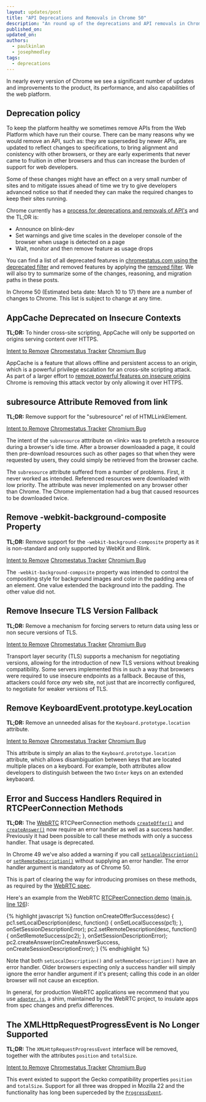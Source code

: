 ```yaml
---
layout: updates/post
title: "API Deprecations and Removals in Chrome 50"
description: "An round up of the deprecations and API removals in Chrome to help you plan."
published_on: 
updated_on: 
authors:
  - paulkinlan
  - josephmedley
tags:
  - deprecations
---
```


In nearly every version of Chrome we see a significant number of updates and
improvements to the product, its performance, and also capabilities of the web
platform.

## Deprecation policy

To keep the platform healthy we sometimes remove APIs from the Web Platform which
have run their course.  There can be many reasons why we would remove an API, such
as: they are superseded by newer APIs, are updated to reflect changes to
specifications, to bring alignment and conistency with other browsers, or they are
early experiments that never came to fruition in other browsers and thus 
can increase the burden of support for web developers.

Some of these changes might have an effect on a very small number of sites and
to mitigate issues ahead of time we try to give developers advanced notice so
that if needed they can make the required changes to keep their sites running.

Chrome currently has a
[process for deprecations and removals of API's](http://www.chromium.org/blink#TOC-Launch-Process:-Deprecation)
and the TL;DR is:

* Announce on blink-dev
* Set warnings and give time scales in the developer console of the browser when
  usage is detected on a page
* Wait, monitor and then remove feature as usage drops

You can find a list of all deprecated features in
[chromestatus.com using the deprecated filter](https://www.chromestatus.com/features#deprecated)
and removed features by applying the
[removed filter](https://www.chromestatus.com/features#removed). We will also 
try to summarize some of the changes, reasoning, and migration paths in 
these posts.

In Chrome 50 (Estimated beta date: March 10 to 17) there are a number of changes to Chrome. 
This list is subject to change at any time.

## AppCache Deprecated on Insecure Contexts

**TL;DR:** To hinder cross-site scripting, AppCache will only be supported on origins serving content over HTTPS.

[Intent to Remove](https://groups.google.com/a/chromium.org/d/topic/blink-dev/UKF8cK0EwMI/discussion)
[Chromestatus Tracker](https://www.chromestatus.com/feature/5714236168732672)
[Chromium Bug](https://bugs.chromium.org/p/chromium/issues/detail?id=588931)

AppCache is a feature that allows offline and persistent access to an origin, which is a powerful privilege escalation for an cross-site scripting attack. As part of a larger effort to [remove powerful features on insecure origins](ttps://www.chromium.org/Home/chromium-security/deprecating-powerful-features-on-insecure-origins) Chrome is removing this attack vector by only allowing it over HTTPS.

## subresource Attribute Removed from link

**TL;DR:** Remove support for the "subresource" rel of HTMLLinkElement.

[Intent to Remove](https://groups.google.com/a/chromium.org/forum/#!searchin/blink-dev/subresource/blink-dev/Y_2eFRh9BOs/gULYapoRBwAJ) 
[Chromestatus Tracker](https://www.chromestatus.com/features/6596598008119296) 
[Chromium Bug](https://code.google.com/p/chromium/issues/detail?id=581840)

The intent of the `subresource` atttribute on &lt;link&gt; was to prefetch a resource during a browser's idle time. After a browser downloaaded a page, it could then pre-download resources such as other pages so that when they were requested by users, they could simply be retrieved from the browser cache.

The `subresource` attribute suffered from a number of problems. First, it never worked as intended. Referenced resources were downloaded with low priority. The attribute was never implemented on any browser other than Chrome. The Chrome implementation had a bug that caused resources to be downloaded twice.

## Remove -webkit-background-composite Property

**TL;DR:** Remove support for the `-webkit-background-composite` property as it is non-standard and only supported by WebKit and Blink.

[Intent to Remove]() 
[Chromestatus Tracker](https://www.chromestatus.com/feature/6607299456008192) 
[Chromium Bug](https://code.google.com/p/chromium/issues/detail?id=498588)

The `-webkit-background-composite` property was intended to control the compositing style for background images and color in the padding area of an element. One value extended the background into the padding. The other value did not. 

## Remove Insecure TLS Version Fallback

**TL;DR:** Remove a mechanism for forcing servers to return data using less or non secure versions of TLS.

[Intent to Remove](https://groups.google.com/a/chromium.org/forum/#!searchin/blink-dev/Insecure$20TLS/blink-dev/yz1lU9YTeys/yCsK50I3CQAJ) 
[Chromestatus Tracker](https://www.chromestatus.com/feature/5685183936200704) 
[Chromium Bug](https://code.google.com/p/chromium/issues/detail?id=583787)

Transport layer security (TLS) supports a mechanism for negotiating versions, allowing for the introduction of new TLS versions without breaking compatibility. Some servers implemented this in such a way that browsers were required to use insecure endpoints as a fallback. Because of this, attackers could force _any_ web site, not just that are incorrectly configured, to negotiate for weaker versions of TLS. 

## Remove KeyboardEvent.prototype.keyLocation

**TL;DR:** Remove an unneeded alisas for the `Keyboard.prototype.location` attribute.

[Intent to Remove](https://groups.google.com/a/chromium.org/forum/#!searchin/blink-dev/keylocation/blink-dev/lqknEaUYCJM/UbNahDDMAwAJ) 
[Chromestatus Tracker](https://www.chromestatus.com/features/4997403308457984) 
[Chromium Bug](https://code.google.com/p/chromium/issues/detail?id=568261)

This attribute is simply an alias to the `Keyboard.prototype.location` attribute, which allows disambiguation between keys that are located multiple places on a keyboard. For example, both attributes allow developers to distinguish between the two `Enter` keys on an extended keybaoard.

## Error and Success Handlers Required in RTCPeerConnection Methods

**TL;DR:** The [WebRTC](http://www.html5rocks.com/en/tutorials/webrtc/basics/)
RTCPeerConnection methods [`createOffer()`](https://w3c.github.io/webrtc-pc/#widl-RTCPeerConnection-createOffer-Promise-RTCSessionDescription--RTCOfferOptions-options)
and [`createAnswer()`](https://w3c.github.io/webrtc-pc/#widl-RTCPeerConnection-createAnswer-Promise-RTCSessionDescription--RTCAnswerOptions-options)
now require an error handler as well as a success handler. Previously it had 
been possible to call these methods with only a success handler. That usage is
deprecated.

In Chrome 49 we've also added a warning if you call 
[`setLocalDescription()`](https://w3c.github.io/webrtc-pc/#widl-RTCPeerConnection-setLocalDescription-Promise-void--RTCSessionDescriptionInit-description) 
or [`setRemoteDescription()`](https://w3c.github.io/webrtc-pc/#widl-RTCPeerConnection-setRemoteDescription-Promise-void--RTCSessionDescriptionInit-description)
without supplying an error handler. The error handler argument is mandatory as of Chrome 50.

This is part of clearing the way for introducing promises on these methods, 
as required by the [WebRTC spec](https://w3c.github.io/webrtc-pc/).

Here's an example from the WebRTC
[RTCPeerConnection demo](https://webrtc.github.io/samples/src/content/peerconnection/pc1/)
([main.js, line 126](https://github.com/webrtc/samples/blob/gh-pages/src/content/peerconnection/pc1/js/main.js#L126)):

{% highlight javascript %}
function onCreateOfferSuccess(desc) {
  pc1.setLocalDescription(desc, function() {
     onSetLocalSuccess(pc1);
  }, onSetSessionDescriptionError);
  pc2.setRemoteDescription(desc, function() {
    onSetRemoteSuccess(pc2);
  }, onSetSessionDescriptionError);
  pc2.createAnswer(onCreateAnswerSuccess, onCreateSessionDescriptionError);
}
{% endhighlight %}

Note that both `setLocalDescription()` and `setRemoteDescription()` have an error
handler. Older browsers expecting only a success handler will simply ignore the
error handler argument if it's present; calling this code in an older browser
will not cause an exception.

In general, for production WebRTC applications we recommend that you use
[`adapter.js`](https://github.com/webrtc/adapter),  a shim, maintained by the
WebRTC project, to insulate apps from spec changes and prefix differences.

## The XMLHttpRequestProgressEvent is No Longer Supported

**TL;DR:** The `XMLHttpRequestProgressEvent` interface will be removed, together with the attributes `position` and `totalSize`. 

[Intent to Remove](https://groups.google.com/a/chromium.org/d/topic/blink-dev/nsLnqT__I78/discussion) 
[Chromestatus Tracker](https://www.chromestatus.com/features/5044837464145920) 
[Chromium Bug](https://code.google.com/p/chromium/issues/detail?id=357112)

This event existed to support the Gecko compatibility properties `position` and `totalSize`. Support for all three was dropped in Mozilla 22 and the functionality has long been superceded by the [`ProgressEvent`](https://developer.mozilla.org/en-US/docs/Web/API/ProgressEvent).
